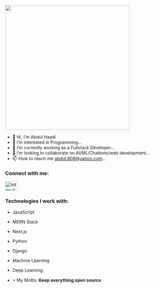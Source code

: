 <img width=400 src="https://cdn.dribbble.com/users/1162077/screenshots/3848914/programmer.gif" />

- 👋 Hi, I’m Abdul Haadi
- 👀 I’m interested in Programming...
- 🌱 I’m currently working as a Fullstack Developer...
- 💞️ I’m looking to collaborate on AI/ML/Chatbots/web development...
- 📫 How to reach me abdul.806@yahoo.com...

<!---
AbdulHadi806/AbdulHadi806 is a full-stack developer with a deep interest in Machine Learning. He is currently working at IPLEX as a full-stack developer and he loves creating open-source machine learning and deep learning models. He is fast and passionate and he loves to learn. 
--->

<h3 align="left">Connect with me:</h3>
<p style="display:block" align="left">
<a style="display:block" href="https://www.linkedin.com/in/abdul-haadi-fullstack/" target="blank"><img align="center" src="https://raw.githubusercontent.com/rahuldkjain/github-profile-readme-generator/master/src/images/icons/Social/linked-in-alt.svg" alt="https://www.linkedin.com/in/abdul-haadi-fullstack/" height="30" width="40" /></a>
</p>

<h3 align="left">Technologies I work with:</h3>

- JavaScript
- MERN Stack
- Next.js
- Python
- Django
- Machine Learning
- Deep Learning

- ⚡ My Motto: **Keep everything open source**
